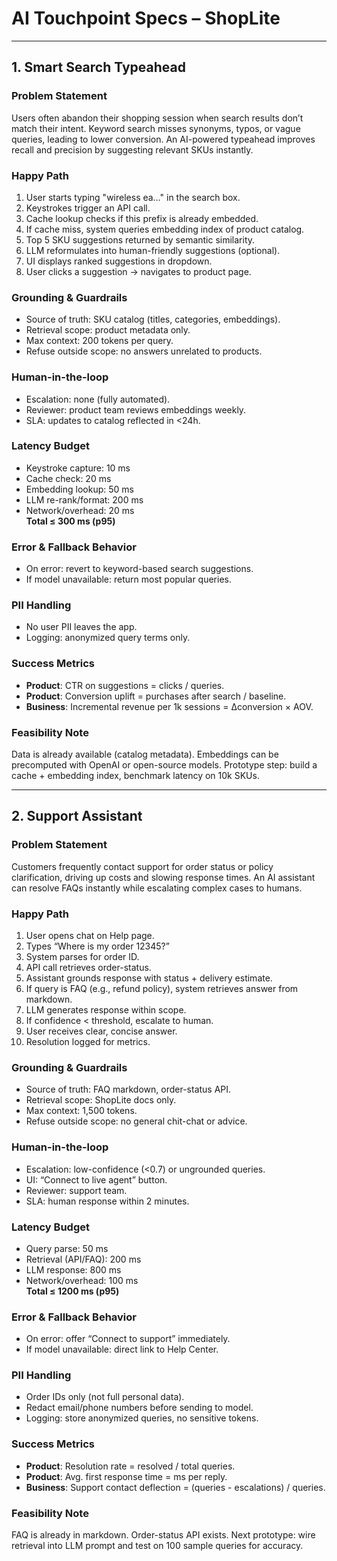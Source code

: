 # AI Touchpoint Specs – ShopLite

---

## 1. Smart Search Typeahead

### Problem Statement
Users often abandon their shopping session when search results don’t match their intent. Keyword search misses synonyms, typos, or vague queries, leading to lower conversion. An AI-powered typeahead improves recall and precision by suggesting relevant SKUs instantly.

### Happy Path
1. User starts typing "wireless ea…" in the search box.  
2. Keystrokes trigger an API call.  
3. Cache lookup checks if this prefix is already embedded.  
4. If cache miss, system queries embedding index of product catalog.  
5. Top 5 SKU suggestions returned by semantic similarity.  
6. LLM reformulates into human-friendly suggestions (optional).  
7. UI displays ranked suggestions in dropdown.  
8. User clicks a suggestion → navigates to product page.  

### Grounding & Guardrails
- Source of truth: SKU catalog (titles, categories, embeddings).  
- Retrieval scope: product metadata only.  
- Max context: 200 tokens per query.  
- Refuse outside scope: no answers unrelated to products.  

### Human-in-the-loop
- Escalation: none (fully automated).  
- Reviewer: product team reviews embeddings weekly.  
- SLA: updates to catalog reflected in <24h.  

### Latency Budget
- Keystroke capture: 10 ms  
- Cache check: 20 ms  
- Embedding lookup: 50 ms  
- LLM re-rank/format: 200 ms  
- Network/overhead: 20 ms  
**Total ≤ 300 ms (p95)**  

### Error & Fallback Behavior
- On error: revert to keyword-based search suggestions.  
- If model unavailable: return most popular queries.  

### PII Handling
- No user PII leaves the app.  
- Logging: anonymized query terms only.  

### Success Metrics
- **Product**: CTR on suggestions = clicks / queries.  
- **Product**: Conversion uplift = purchases after search / baseline.  
- **Business**: Incremental revenue per 1k sessions = Δconversion × AOV.  

### Feasibility Note
Data is already available (catalog metadata). Embeddings can be precomputed with OpenAI or open-source models. Prototype step: build a cache + embedding index, benchmark latency on 10k SKUs.

---

## 2. Support Assistant

### Problem Statement
Customers frequently contact support for order status or policy clarification, driving up costs and slowing response times. An AI assistant can resolve FAQs instantly while escalating complex cases to humans.

### Happy Path
1. User opens chat on Help page.  
2. Types “Where is my order 12345?”  
3. System parses for order ID.  
4. API call retrieves order-status.  
5. Assistant grounds response with status + delivery estimate.  
6. If query is FAQ (e.g., refund policy), system retrieves answer from markdown.  
7. LLM generates response within scope.  
8. If confidence < threshold, escalate to human.  
9. User receives clear, concise answer.  
10. Resolution logged for metrics.  

### Grounding & Guardrails
- Source of truth: FAQ markdown, order-status API.  
- Retrieval scope: ShopLite docs only.  
- Max context: 1,500 tokens.  
- Refuse outside scope: no general chit-chat or advice.  

### Human-in-the-loop
- Escalation: low-confidence (<0.7) or ungrounded queries.  
- UI: “Connect to live agent” button.  
- Reviewer: support team.  
- SLA: human response within 2 minutes.  

### Latency Budget
- Query parse: 50 ms  
- Retrieval (API/FAQ): 200 ms  
- LLM response: 800 ms  
- Network/overhead: 100 ms  
**Total ≤ 1200 ms (p95)**  

### Error & Fallback Behavior
- On error: offer “Connect to support” immediately.  
- If model unavailable: direct link to Help Center.  

### PII Handling
- Order IDs only (not full personal data).  
- Redact email/phone numbers before sending to model.  
- Logging: store anonymized queries, no sensitive tokens.  

### Success Metrics
- **Product**: Resolution rate = resolved / total queries.  
- **Product**: Avg. first response time = ms per reply.  
- **Business**: Support contact deflection = (queries - escalations) / queries.  

### Feasibility Note
FAQ is already in markdown. Order-status API exists. Next prototype: wire retrieval into LLM prompt and test on 100 sample queries for accuracy.
